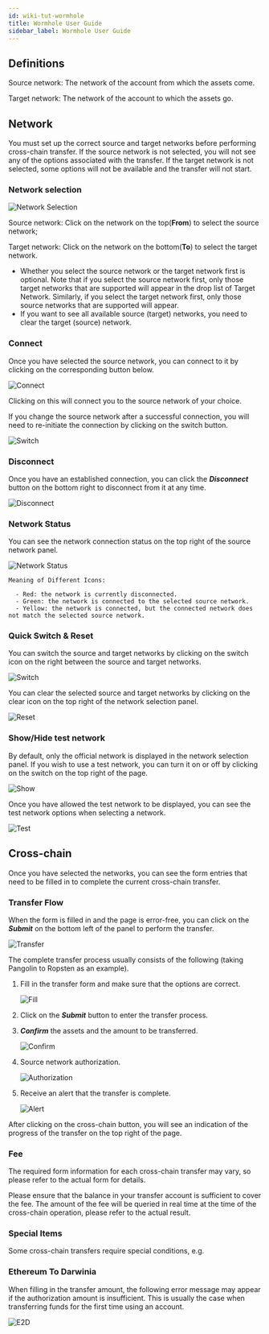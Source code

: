 ```yaml
---
id: wiki-tut-wormhole
title: Wormhole User Guide
sidebar_label: Wormhole User Guide
---
```


## Definitions

Source network: The network of the account from which the assets come.

Target network: The network of the account to which the assets go.

## Network

You must set up the correct source and target networks before performing cross-chain transfer. If the source network is not selected, you will not see any of the options associated with the transfer. If the target network is not selected, some options will not be available and the transfer will not start.

### Network selection

![Network Selection](assets/tut/wiki-tut-wormhole-user-guide-01.png)

Source network: Click on the network on the top(**From**) to select the source network;

Target network: Click on the network on the bottom(**To**) to select the target network.

- Whether you select the source network or the target network first is optional. Note that if you  select the source network first, only those target networks that are supported will appear in the drop list of Target Network. Similarly, if you select the target network first, only those source networks that are supported will appear.
- If you want to see all available source (target) networks, you need to clear the target (source) network.

### Connect

Once you have selected the source network, you can connect to it by clicking on the corresponding button below.

![Connect](assets/tut/wiki-tut-wormhole-user-guide-02.png)

Clicking on this will connect you to the source network of your choice.

If  you change the source network after a successful connection, you will need to re-initiate the connection by clicking on the switch button.

![Switch](assets/tut/wiki-tut-wormhole-user-guide-03.png)

### Disconnect

Once you have an established connection, you can click the ***Disconnect*** button on the bottom right to disconnect from it at any time.

![Disconnect](assets/tut/wiki-tut-wormhole-user-guide-04.png)

### Network Status

You can see the network connection status on the top right of the source network panel.

![Network Status](assets/tut/wiki-tut-wormhole-user-guide-05.png)

    Meaning of Different Icons:

      - Red: the network is currently disconnected.
      - Green: the network is connected to the selected source network.
      - Yellow: the network is connected, but the connected network does not match the selected source network.

### Quick Switch & Reset

You can switch the source and target networks by clicking on the switch icon on the right between the source and target networks.

![Switch](assets/tut/wiki-tut-wormhole-user-guide-06.png)

You can clear the selected source and target networks by clicking on the clear icon on the top right of the network selection panel.

![Reset](assets/tut/wiki-tut-wormhole-user-guide-07.png)

### Show/Hide test network

By default, only the official network is displayed in the network selection panel. If you wish to use a test network, you can turn it on or off by clicking on the switch on the top right of the page.

![Show](assets/tut/wiki-tut-wormhole-user-guide-08.png)

Once you have allowed the test network to be displayed, you can see the test network options when selecting a network.

![Test](assets/tut/wiki-tut-wormhole-user-guide-09.png)

## Cross-chain

Once you have selected the networks, you can see the form entries that need to be filled in to complete the current cross-chain transfer.

### Transfer Flow

When the form is filled in and the page is error-free, you can click on the ***Submit*** on the bottom left of the panel to perform the transfer.

![Transfer](assets/tut/wiki-tut-wormhole-user-guide-10.png)

The complete transfer process usually consists of the following (taking Pangolin to Ropsten as an example).

1. Fill in the transfer form and make sure that the options are correct.

    ![Fill](assets/tut/wiki-tut-wormhole-user-guide-11.png)

2. Click on the ***Submit*** button to enter the transfer process.
3. ***Confirm*** the assets and the amount to be transferred.

    ![Confirm](assets/tut/wiki-tut-wormhole-user-guide-12.png)

4. Source network authorization.

    ![Authorization](assets/tut/wiki-tut-wormhole-user-guide-13.png)

5. Receive an alert that the transfer is complete.

    ![Alert](assets/tut/wiki-tut-wormhole-user-guide-14.png)

After clicking on the cross-chain button, you will see an indication of the progress of the transfer on the top right of the page.

### Fee

The required form information  for each cross-chain transfer may vary, so please refer to the actual form for details.

Please ensure that the balance in your transfer account is sufficient to cover the fee. The amount of the fee will be queried in real time at the time of the cross-chain operation, please refer to the actual result.

### Special Items

Some cross-chain transfers require special conditions, e.g.

### Ethereum To Darwinia

When filling in the transfer amount, the following error message may appear if the authorization amount is  insufficient. This is usually the case when transferring funds for the first time using an account.

![E2D](assets/tut/wiki-tut-wormhole-user-guide-15.png)
